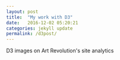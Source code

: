 ```yaml
---
layout: post
title:  "My work with D3"
date:   2016-12-02 05:20:21
categories: jekyll update
permalink: /d3post/
---
```


D3 images on Art Revolution's site analytics